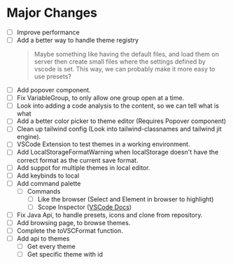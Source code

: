 # Major Changes
- [ ] Improve performance
- [ ] Add a better way to handle theme registry
    > Maybe something like having the default files, and load them on server
    > then create small files where the settings defined by vscode is set.
    > This way, we can probably make it more easy to use presets?
- [ ] Add popover component.
- [ ] Fix VariableGroup, to only allow one group open at a time.
- [ ] Look into adding a code analysis to the content, so we can tell what is what
- [ ] Add a better color picker to theme editor (Requires Popover component)
- [ ] Clean up tailwind config (Look into tailwind-classnames and tailwind jit engine).
- [ ] VSCode Extension to test themes in a working environment.
- [ ] Add LocalStorageFormatWarning when localStorage doesn't have the correct format as the current save format.
- [ ] Add suppot for multiple themes in local editor.
- [ ] Add keybinds to local
- [ ] Add command palette
  - [ ] Commands
    - [ ] Like the browser (Select and Element in browser to highlight)
    - [ ] Scope Inspector ([VSCode Docs](https://code.visualstudio.com/api/language-extensions/syntax-highlight-guide#scope-inspector))
- [ ] Fix Java Api, to handle presets, icons and clone from repository.
- [ ] Add browsing page, to browse themes.
- [ ] Complete the toVSCFormat function.
- [ ] Add api to themes
  - [ ] Get every theme 
  - [ ] Get specific theme with id
